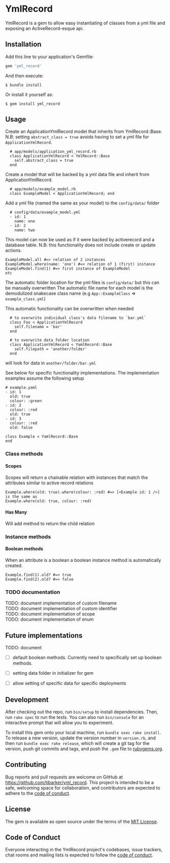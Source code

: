 # YmlRecord

YmlRecord is a gem to allow easy instantiating of classes from a yml file and exposing an ActiveRecord-esque api.

## Installation

Add this line to your application's Gemfile:

```ruby
gem 'yml_record'
```

And then execute:

    $ bundle install

Or install it yourself as:

    $ gem install yml_record

## Usage
Create an ApplicationYmlRecord model that inherits from YmlRecord::Base.  
N.B: setting `abstract_class = true` avoids having to set a yml file for `ApplicationYmlRecord`.  
```
  # app/models/application_yml_record.rb
  class ApplicationYmlRecord < YmlRecord::Base
    self.abstract_class = true
  end
```

Create a model that will be backed by a yml data file and inherit from ApplicationYmlRecord.
```
  # app/models/example_model.rb
  class ExampleModel < ApplicationYmlRecord; end
```

Add a yml file (named the same as your model) to the `config/data/` folder
```
  # config/data/example_model.yml
  - id: 1
    name: one
  - id: 2
    name: two
```

This model can now be used as if it were backed by activerecord and a database table.
N.B: this functionality does not include create or update actions.

```
ExampleModel.all #=> relation of 2 instances
ExampleModel.where(name: 'one') #=> relation of 1 (first) instance
ExampleModel.find(1) #=> first instance of ExampleModel
etc
```

The automatic folder location for the yml files is `config/data/` but this can be manually overwritten
The automatic file name for each model is the demodulized snakecase class name (e.g `App::ExampleClass` => `example_class.yml`)

This automatic functionality can be overwritten when needed
```
  # to overwrite individual class's data filename to `bar.yml`
  class Foo < ApplicationYmlRecord
    self.filename = 'bar'
  end

  # to overwrite data folder location
  class ApplicationYmlRecord < YamlRecord::Base
    self.filepath = 'another/folder'
  end
```
will look for data in `another/folder/bar.yml`

See below for specific functionality implementations.
The implementation examples assume the following setup
```
# example.yaml
- id: 1
  old: true
  colour: :green
- id: 2
  colour: :red
  old: true
- id: 3
  colour: :red
  old: false

class Example < YamlRecord::Base
end
```

### Class methods
#### Scopes
Scopes will return a chainable relation with instances that match the attributes similar to active record relations
```
Example.where(old: true).where(colour: :red) #=> [<Example id: 1 />]
is the same as 
Example.where(old: true, colour: :red)
```

#### Has Many
Will add method to return the child relation 

### Instance methods
#### Boolean methods

When an attribute is a boolean a boolean instance method is automatically created.
```
Example.find(1).old? #=> true
Example.find(2).old? #=> false
```

### TODO documentation
TODO: document implementation of custom filename  
TODO: document implementation of custom identifier  
TODO: document implementation of scope  
TODO: document implementation of enum  

## Future implementations
TODO: document

- [ ] default boolean methods. Currently need to specifically set up boolean methods.  
- [ ] setting data folder in initializer for gem
- [ ] allow setting of specific data for specific deployments


## Development

After checking out the repo, run `bin/setup` to install dependencies. Then, run `rake spec` to run the tests. You can also run `bin/console` for an interactive prompt that will allow you to experiment.

To install this gem onto your local machine, run `bundle exec rake install`. To release a new version, update the version number in `version.rb`, and then run `bundle exec rake release`, which will create a git tag for the version, push git commits and tags, and push the `.gem` file to [rubygems.org](https://rubygems.org).

## Contributing

Bug reports and pull requests are welcome on GitHub at https://github.com/tjbarker/yml_record. This project is intended to be a safe, welcoming space for collaboration, and contributors are expected to adhere to the [code of conduct](https://github.com/tjbarker/yml_record/blob/master/CODE_OF_CONDUCT.md).


## License

The gem is available as open source under the terms of the [MIT License](https://opensource.org/licenses/MIT).

## Code of Conduct

Everyone interacting in the YmlRecord project's codebases, issue trackers, chat rooms and mailing lists is expected to follow the [code of conduct](https://github.com/tjbarker/yml_record/blob/master/CODE_OF_CONDUCT.md).
